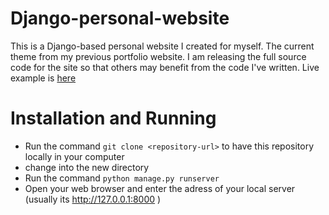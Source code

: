# Django-personal-website

This is a Django-based personal website I created for myself. The current theme from my previous portfolio website.
I am releasing the full source code for the site so that others may benefit from the code I've written.
Live example is [here](https://chakradharportfolio.herokuapp.com/)

# Installation and Running

* Run the command `git clone <repository-url>` to have this repository locally in your computer
* change into the new directory
* Run the command `python manage.py runserver`
* Open your web browser and enter the adress of your local server (usually its http://127.0.0.1:8000 )
